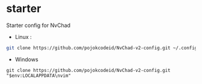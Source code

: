 # starter

Starter config for NvChad

- Linux :

```bash
git clone https://github.com/pojokcodeid/NvChad-v2-config.git ~/.config/nvim
```

- Windows

```pwsh
git clone https://github.com/pojokcodeid/NvChad-v2-config.git "$env:LOCALAPPDATA\nvim"
```
